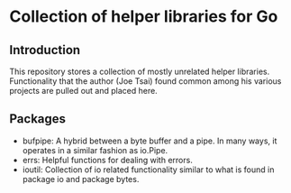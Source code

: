 # Collection of helper libraries for Go #

## Introduction ##

This repository stores a collection of mostly unrelated helper libraries.
Functionality that the author (Joe Tsai) found common among his various projects
are pulled out and placed here.

## Packages ##

* bufpipe: A hybrid between a byte buffer and a pipe. In many ways, it operates
in a similar fashion as io.Pipe.
* errs: Helpful functions for dealing with errors.
* ioutil: Collection of io related functionality similar to what is found in
package io and package bytes.
